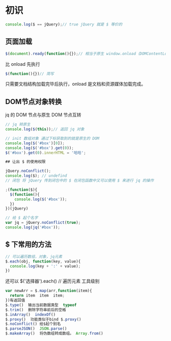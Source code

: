 # 初识

```js
console.log($ == jQuery);// true jQuery 就是 $ 等价的
```

## 页面加载
```js
$(document).ready(function(){});// 相当于原生 window.onload（DOMContentLoaded）
```
比 onload 先执行
```js
$(function(){})// 简写
```
只需要文档结构加载完毕后执行，onload 是文档和资源媒体加载完成。

## DOM节点对象转换

jq 的 DOM 节点与原生 DOM 节点互转
```js
// jq 转原生
console.log($(this));// 返回 jq 对象

// init 数组对象 通过下标获取到的就是原生的 DOM
console.log($('#box')[0]);
console.log($('#box').get(0));
$('#box').get(0).innerHTML = '哈哈';

## 让出 $ 的使用权限

jQuery.noConflict();
console.log($); // undefind
// 闭包 将 jQuery 传到闭包中的 $ 在闭包函数中又可以使用 $ 来进行 jq 的操作

;(function($){
  $(function(){
​    console.log($('#box'));
  })
})(jQuery)

// 给 $ 起个名字
var jq = jQuery.noConflict(true);
console.log(jq('#box'));
```

## $ 下常用的方法
```js
// 可以遍历数组，对象，jq元素
$.each(obj, function(key, value){
  console.log(key + ':' + value);
})
```
还可以 $('选择器').each() // 遍历元素 工具级别
```js
var newArr = $.map(arr,function(item){
  return item  item  item; 
})有返回值
$.type()  输出当前数据类型  typeof
$.trim()  删除字符串前后的空格
$.inArray()  indexOf()
$.proxy()  功能类似于bind $.proxy()
$.noConflict() 给$起个别名
$.parseJSON()  JSON.parse()
$.makeArray()  将伪数组转成数组。 Array.from()
```